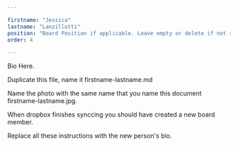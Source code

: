 ```yaml
---

firstname: "Jessica"
lastname: "Lanzillotti"
position: "Board Position if applicable. Leave empty or delete if not required"
order: 4

---
```



Bio Here.

Duplicate this file, name it firstname-lastname.md

Name the photo with the same name that you name this document firstname-lastname.jpg.

When dropbox finishes synccing you should have created a new board member.

Replace all these instructions with the new person's bio.
